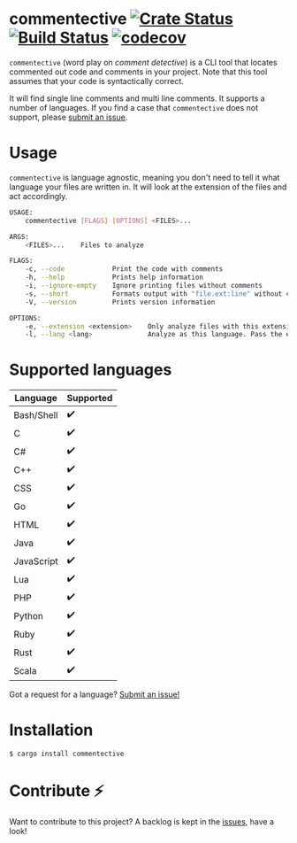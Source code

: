# commentective [![Crate Status](https://img.shields.io/crates/v/commentective.svg)](https://crates.io/crates/commentective) [![Build Status](https://travis-ci.com/simeg/commentective.svg?token=N26ztkyW6iXxAQwi2QWe&branch=master)](https://travis-ci.com/simeg/commentective) [![codecov](https://codecov.io/gh/simeg/commentective/branch/master/graph/badge.svg)](https://codecov.io/gh/simeg/commentective)
`commentective` (word play on _comment detective_) is a CLI tool that locates commented out code and
 comments in your project. Note that this tool assumes that your code is syntactically correct.

It will find single line comments and multi line comments. It supports a number of languages. If you
find a case that `commentective` does not support, please
[submit an issue](https://github.com/simeg/commentective/issues/new).


# Usage
`commentective` is language agnostic, meaning you don't need to tell it what language your files are
written in. It will look at the extension of the files and act accordingly.

```bash
USAGE:
    commentective [FLAGS] [OPTIONS] <FILES>...

ARGS:
    <FILES>...    Files to analyze

FLAGS:
    -c, --code            Print the code with comments
    -h, --help            Prints help information
    -i, --ignore-empty    Ignore printing files without comments
    -s, --short           Formats output with "file.ext:line" without colors. Only outputs files with comments.
    -V, --version         Prints version information

OPTIONS:
    -e, --extension <extension>    Only analyze files with this extension
    -l, --lang <lang>              Analyze as this language. Pass the extension, e.g. 'js', 'py', 'sh'
```


# Supported languages

|  Language  | Supported |
| ---------- | --------- |
| Bash/Shell |     ✔️    |
| C          |     ✔️    |
| C#         |     ✔️    |
| C++        |     ✔️    |
| CSS        |     ✔️    |
| Go         |     ✔️    |
| HTML       |     ✔️    |
| Java       |     ✔️    |
| JavaScript |     ✔️    |
| Lua        |     ✔️    |
| PHP        |     ✔️    |
| Python     |     ✔️    |
| Ruby       |     ✔️    |
| Rust       |     ✔️    |
| Scala      |     ✔️    |

Got a request for a language?
[Submit an issue!](https://github.com/simeg/commentective/issues/new)


# Installation
```bash
$ cargo install commentective
```


# Contribute :zap:

Want to contribute to this project? A backlog is kept in the
[issues](https://github.com/simeg/commentective/issues), have a look!
